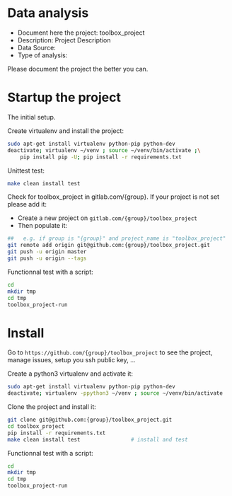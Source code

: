 # Data analysis
- Document here the project: toolbox_project
- Description: Project Description
- Data Source:
- Type of analysis:

Please document the project the better you can.

# Startup the project

The initial setup.

Create virtualenv and install the project:
```bash
sudo apt-get install virtualenv python-pip python-dev
deactivate; virtualenv ~/venv ; source ~/venv/bin/activate ;\
    pip install pip -U; pip install -r requirements.txt
```

Unittest test:
```bash
make clean install test
```

Check for toolbox_project in gitlab.com/{group}.
If your project is not set please add it:

- Create a new project on `gitlab.com/{group}/toolbox_project`
- Then populate it:

```bash
##   e.g. if group is "{group}" and project_name is "toolbox_project"
git remote add origin git@github.com:{group}/toolbox_project.git
git push -u origin master
git push -u origin --tags
```

Functionnal test with a script:

```bash
cd
mkdir tmp
cd tmp
toolbox_project-run
```

# Install

Go to `https://github.com/{group}/toolbox_project` to see the project, manage issues,
setup you ssh public key, ...

Create a python3 virtualenv and activate it:

```bash
sudo apt-get install virtualenv python-pip python-dev
deactivate; virtualenv -ppython3 ~/venv ; source ~/venv/bin/activate
```

Clone the project and install it:

```bash
git clone git@github.com:{group}/toolbox_project.git
cd toolbox_project
pip install -r requirements.txt
make clean install test                # install and test
```
Functionnal test with a script:

```bash
cd
mkdir tmp
cd tmp
toolbox_project-run
```

